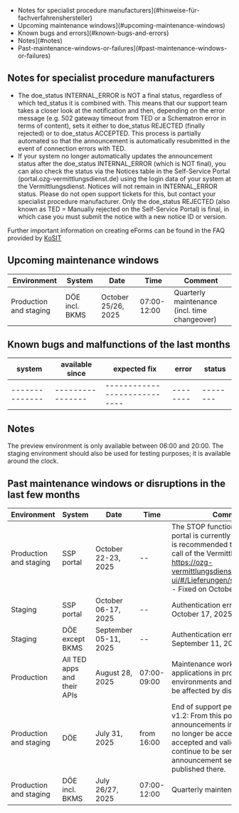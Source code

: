 - Notes for specialist procedure manufacturers](#hinweise-für-fachverfahrenshersteller)
- Upcoming maintenance windows](#upcoming-maintenance-windows)
- Known bugs and errors](#known-bugs-and-errors)
- Notes](#notes)
- Past-maintenance-windows-or-failures](#past-maintenance-windows-or-failures)

## Notes for specialist procedure manufacturers
- The doe_status INTERNAL_ERROR is NOT a final status, regardless of which ted_status it is combined with. This means that our support team takes a closer look at the notification and then, depending on the error message (e.g. 502 gateway timeout from TED or a Schematron error in terms of content), sets it either to doe_status REJECTED (finally rejected) or to doe_status ACCEPTED. This process is partially automated so that the announcement is automatically resubmitted in the event of connection errors with TED.
- If your system no longer automatically updates the announcement status after the doe_status INTERNAL_ERROR (which is NOT final), you can also check the status via the Notices table in the Self-Service Portal (portal.ozg-vermittlungsdienst.de) using the login data of your system at the Vermittlungsdienst. Notices will not remain in INTERNAL_ERROR status. Please do not open support tickets for this, but contact your specialist procedure manufacturer. Only the doe_status REJECTED (also known as TED = Manually rejected on the Self-Service Portal) is final, in which case you must submit the notice with a new notice ID or version.

Further important information on creating eForms can be found in the FAQ provided by [KoSIT](https://xeinkauf.de/eforms-de/faq/)

## Upcoming maintenance windows

| Environment | System | Date | Time | Comment |
|-------------|----------------------------------|------------|-------------------|---------------------|
| Production and staging | DÖE incl. BKMS | October 25/26, 2025 | 07:00-12:00 | Quarterly maintenance (incl. time changeover) |

## Known bugs and malfunctions of the last months

| system | available since | expected fix | error | status |
|--------------|----------------|----------------------------|--------|--------|
|--------------|----------------|----------------------------|--------|--------|

## Notes

The preview environment is only available between 06:00 and 20:00. The staging environment should also be used for testing purposes; it is available around the clock.

## Past maintenance windows or disruptions in the last few months

| Environment | System | Date | Time | Comment |
|--------------------------|---------------------|------------|-------------------|---------------------|
| Production and staging | SSP portal | October 22-23, 2025 | -- |The STOP function via the SSP portal is currently not functional. It is recommended to use the direct call of the Vermittlungsdienst https://ozg-vermittlungsdienst.de/q/swagger-ui/#/Lieferungen/stopPublication - Fixed on October 23, 2025 |
| Staging | SSP portal | October 06-17, 2025| -- | Authentication error - Fixed on October 17, 2025 |
| Staging | DÖE except BKMS | September 05-11, 2025 | -- | Authentication error - Fixed on September 11, 2025 |
| Production | All TED apps and their APIs | August 28, 2025 | 07:00-09:00 | Maintenance work: All TED applications in production environments and their APIs may be affected by disruptions |
| Production and staging | DÖE | July 31, 2025 | from 16:00 | End of support period for eForms v1.2: From this point on, announcements in v1.2 format will no longer be accepted. All notices accepted and valid until then will continue to be sent to TED and the announcement service and published there. |
| Production and staging | DÖE incl. BKMS | July 26/27, 2025 | 07:00-12:00 | Quarterly maintenance |
